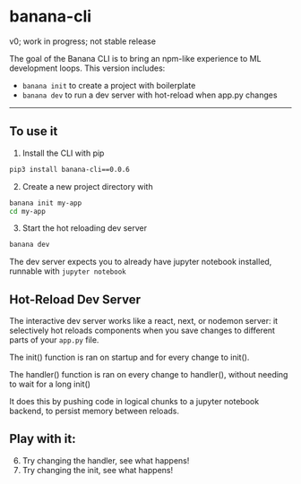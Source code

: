 # banana-cli
v0; work in progress; not stable release

The goal of the Banana CLI is to bring an npm-like experience to ML development loops. 
This version includes:
- `banana init` to create a project with boilerplate
- `banana dev` to run a dev server with hot-reload when app.py changes

---

## To use it

1. Install the CLI with pip
```bash
pip3 install banana-cli==0.0.6
```

2. Create a new project directory with 
```bash
banana init my-app
cd my-app
```
3. Start the hot reloading dev server
```bash
banana dev
```
The dev server expects you to already have jupyter notebook installed, runnable with `jupyter notebook`

## Hot-Reload Dev Server

The interactive dev server works like a react, next, or nodemon server: it selectively hot reloads components when you save changes to different parts of your `app.py` file.

The init() function is ran on startup and for every change to init().

The handler() function is ran on every change to handler(), without needing to wait for a long init()

It does this by pushing code in logical chunks to a jupyter notebook backend, to persist memory between reloads.

## Play with it:

6. Try changing the handler, see what happens!
7. Try changing the init, see what happens!